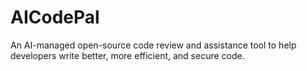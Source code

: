 # AICodePal
An AI-managed open-source code review and assistance tool to help developers write better, more efficient, and secure code.
